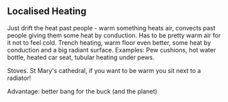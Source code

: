 ## Localised Heating

Just drift the heat past people - warm something heats air, convects past people giving them some heat by conduction.  Has to be pretty warm air for it not to feel cold.  Trench heating, warm floor even better, some heat by conduction and a big radiant surface.  Examples:  Pew cushions, hot water bottle, heated car seat, tubular heating under pews.

Stoves.  St Mary's cathedral, if you want to be warm you sit next to a radiator!

Advantage: better bang for the buck (and the planet)